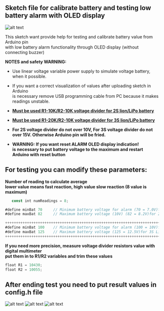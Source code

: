 ## **Sketch file for calibrate battery and testing low battery alarm with OLED display**

![alt text](https://github.com/Gabapentin/Arduino-RC-6CH-Radio-control/blob/master/Docs/Images/Battcheckoled.png)

This sketch want provide help for testing and calibrate battery value from Arduino pin    
with low battery alarm functionality through OLED display (without connecting buzzer)    

**NOTES and safety WARNING:**

   - Use linear voltage variable power supply to simulate voltage battery, when it possible.
   
   - If you want a correct visualization of values after uploading sketch in Arduino    
     is necessary remove USB programming cable from PC because it makes readings unstable.  
   - **[Must be used R1-10K/R2-10K voltage divider for 2S lion/LiPo battery](https://github.com/Gabapentin/Arduino-RC-6CH-Radio-control/wiki/4.6-(Battery-Monitor-Wiring))**    
   - **[Must be used R1-20K/R2-10K voltage divider for 3S lion/LiPo battery](https://github.com/Gabapentin/Arduino-RC-6CH-Radio-control/wiki/4.6-(Battery-Monitor-Wiring))**
   - **For 2S voltage divider do not over 10V, For 3S voltage divider do not over 15V.
     Otherwise Arduino pin will be fried.**
     
   - **WARNING: If you want reset ALARM OLED display indication!    
     is necessary to put battery voltage to the maximum and restart Arduino with reset button**  

  ## For testing you can modify these parameters:
   
   **Number of reading to calculate average    
   lower value means fast reaction, high value slow reaction (8 value is maximum)**
   
```javascript
   const int numReadings = 8;
   ```
   ```javascript
   #define minBat 70     // Minimum battery voltage for alarm (70 = 7.0V)for 2S LiOn/LiPo battery
   #define maxBat 82     // Maximum battery voltage (10V) (82 = 8.2V)for 2S LiOn/LiPo battery
  
   ++++++++++++++++++++++++++++++++++++++++++++++++++++++++++++++++++++++++++++++++++++++++++++++
   #define minBat 100    // Minimum battery voltage for alarm (100 = 10V)for 3S LiOn/LiPo battery
   #define maxBat 125    // Maximum battery voltage (125 = 12.5V)for 3S LiOn/LiPo battery
   ++++++++++++++++++++++++++++++++++++++++++++++++++++++++++++++++++++++++++++++++++++++++++++++    
   ```

   **If you need more precision, measure voltage divider resistors value with digital multimeter    
   put them in to R1/R2 variables and trim these values**
   ```javascript
   float R1 = 10430;
   float R2 = 10055;
   ```
## **After ending test you need to put result values in config.h file**    


![alt text](https://github.com/Gabapentin/Arduino-RC-6CH-Radio-control/blob/master/Docs/Images/Multimeter_20K.png)
![alt text](https://github.com/Gabapentin/Arduino-RC-6CH-Radio-control/blob/master/Docs/Images/Multimeter_10K.png)
![alt text](https://github.com/Gabapentin/Arduino-RC-6CH-Radio-control/blob/master/Docs/Images/Multimeter_Voltage.png)
